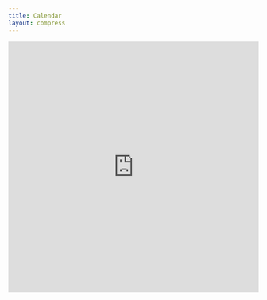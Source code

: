 ```yaml
---
title: Calendar
layout: compress
---
```


<style>
	.resp-container {
		position: relative;
		overflow: hidden;
		width: 100%;
		padding-top: 100%;
	}

	.resp-iframe {
		position: absolute;
		top: 0;
		left: 0;
		width: 100%;
		height: 100%;
    border: 0;
	}
</style>

<div class="resp-container">
	<iframe class="resp-iframe" src="https://outlook.office365.com/owa/calendar/a3667b2a58e24dce9c918422f5d44158@cornell.edu/2b247c7ca7a0459bb483e5bd00d690b93416867231479823292/calendar.html"
    frameborder="0" 
    allowfullscreen>
</iframe>
</div>

<!--<a href="http://outlook.office365.com/owa/calendar/a3667b2a58e24dce9c918422f5d44158@cornell.edu/2b247c7ca7a0459bb483e5bd00d690b93416867231479823292/calendar.ics">ICS Link</a>-->
